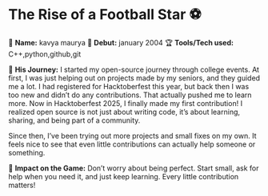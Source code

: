 # The Rise of a Football Star ⚽

👤 **Name:** kavya maurya
📅 **Debut:** january 2004
🏆 **Tools/Tech used:** C++,python,github,git

🌟 **His Journey:**
I started my open-source journey through college events. At first, I was just helping out on projects made by my seniors, and they guided me a lot. I had registered for Hacktoberfest this year, but back then I was too new and didn’t do any contributions. That actually pushed me to learn more. Now in Hacktoberfest 2025, I finally made my first contribution! I realized open source is not just about writing code, it’s about learning, sharing, and being part of a community.

Since then, I’ve been trying out more projects and small fixes on my own. It feels nice to see that even little contributions can actually help someone or something.

📌 **Impact on the Game:**
Don’t worry about being perfect. Start small, ask for help when you need it, and just keep learning. Every little contribution matters!